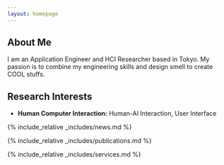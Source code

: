 ```yaml
---
layout: homepage
---
```


## About Me

I am an Application Engineer and HCI Researcher based in Tokyo.
My passion is to combine my engineering skills and design smell to create COOL stuffs.

## Research Interests

- **Human Computer Interaction:** Human-AI Interaction, User Interface

{% include_relative _includes/news.md %}

{% include_relative _includes/publications.md %}

{% include_relative _includes/services.md %}
